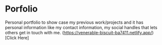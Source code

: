 # Porfolio

Personal portfolio to show case my previous work/projects and it has personal information like my contact information, my social handles that lets others get in touch with me.
(https://venerable-biscuit-ba7411.netlify.app/)[Click Here]

